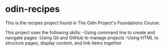 # odin-recipes
This is the recipes project found in The Odin Project's Foundations Course. 

This project uses the following skills:
-Using command line to create and navigate pages
-Using Git and GitHub to manage projects
-Using HTML to structure pages, display content, and link items together